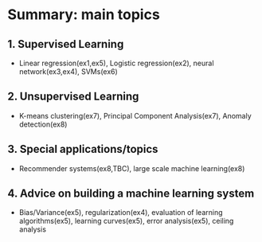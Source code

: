 # Summary: main topics 
## 1. Supervised Learning
   - Linear regression(ex1,ex5), Logistic regression(ex2), neural network(ex3,ex4), SVMs(ex6)

## 2. Unsupervised Learning
   - K-means clustering(ex7), Principal Component Analysis(ex7), Anomaly detection(ex8)

## 3. Special applications/topics
   - Recommender systems(ex8,TBC), large scale machine learning(ex8)

## 4. Advice on building a machine learning system
   - Bias/Variance(ex5), regularization(ex4), evaluation of learning algorithms(ex5), 
     learning curves(ex5), error analysis(ex5), ceiling analysis
